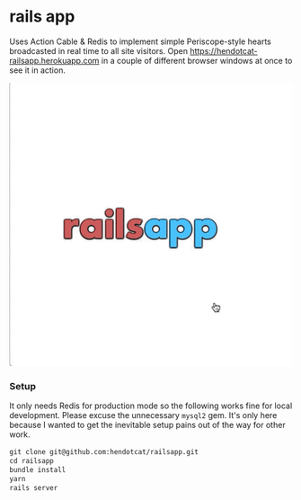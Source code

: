 # rails app

Uses Action Cable & Redis to implement simple Periscope-style hearts broadcasted in real time to all site visitors. Open https://hendotcat-railsapp.herokuapp.com in a couple of different browser windows at once to see it in action.

![Demo GIF](https://raw.githubusercontent.com/hendotcat/railsapp/trunk/demo.gif)

### Setup

It only needs Redis for production mode so the following works fine for local development. Please excuse the unnecessary `mysql2` gem. It's only here because I wanted to get the inevitable setup pains out of the way for other work.

```
git clone git@github.com:hendotcat/railsapp.git
cd railsapp
bundle install
yarn
rails server
```

